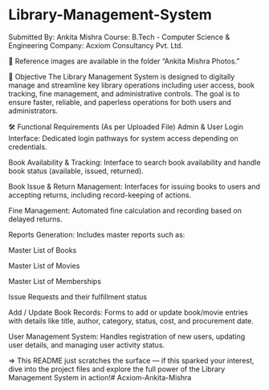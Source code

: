 # Library-Management-System

Submitted By: Ankita Mishra
Course: B.Tech - Computer Science & Engineering
Company: Acxiom Consultancy Pvt. Ltd.


📂 Reference images are available in the folder “Ankita Mishra Photos.”


🎯 Objective
The Library Management System is designed to digitally manage and streamline key library operations including user access, book tracking, fine management, and administrative controls. The goal is to ensure faster, reliable, and paperless operations for both users and administrators.

🛠️ Functional Requirements (As per Uploaded File)
Admin & User Login Interface:
Dedicated login pathways for system access depending on credentials.

Book Availability & Tracking:
Interface to search book availability and handle book status (available, issued, returned).

Book Issue & Return Management:
Interfaces for issuing books to users and accepting returns, including record-keeping of actions.

Fine Management:
Automated fine calculation and recording based on delayed returns.

Reports Generation:
Includes master reports such as:

Master List of Books

Master List of Movies

Master List of Memberships

Issue Requests and their fulfillment status

Add / Update Book Records:
Forms to add or update book/movie entries with details like title, author, category, status, cost, and procurement date.

User Management System:
Handles registration of new users, updating user details, and managing user activity status.


=> This README just scratches the surface — if this sparked your interest, dive into the project files and explore the full power of the Library Management System in action!#   A c x i o m - A n k i t a - M i s h r a 
 
 
